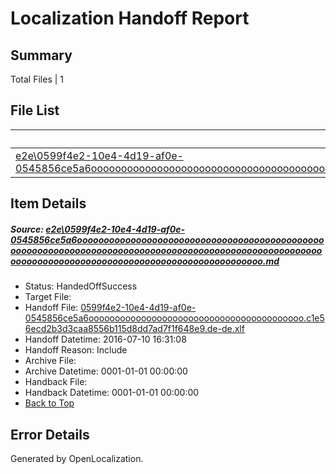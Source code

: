 # <a name='report-top'></a> Localization Handoff Report

## Summary
 Total Files | 1

## File List
 Source File | Status | Details 
 ----------- | ------ | ------- 
 [e2e\0599f4e2-10e4-4d19-af0e-0545856ce5a6ooooooooooooooooooooooooooooooooooooooooooooooooooooooooooooooooooooooooooooooooooooooooooooooooooooooooooooooooooooooooooooooooooooooooooooooooooooooo.md](https://github.com/OpenLocalizationTestOrg/oltest/blob/2200cb15cee51c0f3f1c35a17450b3c4ed8b65a4/e2e/0599f4e2-10e4-4d19-af0e-0545856ce5a6ooooooooooooooooooooooooooooooooooooooooooooooooooooooooooooooooooooooooooooooooooooooooooooooooooooooooooooooooooooooooooooooooooooooooooooooooooooooo.md) | HandedOffSuccess | [Details](#93ee2e66c35caa0538a158645ebe4ce3631da0721)

## Item Details
##### <a name='93ee2e66c35caa0538a158645ebe4ce3631da0721'></a> Source: [e2e\0599f4e2-10e4-4d19-af0e-0545856ce5a6ooooooooooooooooooooooooooooooooooooooooooooooooooooooooooooooooooooooooooooooooooooooooooooooooooooooooooooooooooooooooooooooooooooooooooooooooooooooo.md](https://github.com/OpenLocalizationTestOrg/oltest/blob/2200cb15cee51c0f3f1c35a17450b3c4ed8b65a4/e2e/0599f4e2-10e4-4d19-af0e-0545856ce5a6ooooooooooooooooooooooooooooooooooooooooooooooooooooooooooooooooooooooooooooooooooooooooooooooooooooooooooooooooooooooooooooooooooooooooooooooooooooooo.md)
* Status: HandedOffSuccess
* Target File: 
* Handoff File: [0599f4e2-10e4-4d19-af0e-0545856ce5a6ooooooooooooooooooooooooooooooooooooooooo.c1e56ecd2b3d3caa8556b115d8dd7ad7f1f648e9.de-de.xlf](https://github.com/OpenLocalizationTestOrg/olhandoff-e2e/blob/b19d627625b8bdc555c437be2bc1c6094dc5c2d9/ol-handoff/OpenLocalizationTestOrg/oltest-dede-fly/ci/ht/0599f4e2-10e4-4d19-af0e-0545856ce5a6ooooooooooooooooooooooooooooooooooooooooo.c1e56ecd2b3d3caa8556b115d8dd7ad7f1f648e9.de-de.xlf)
* Handoff Datetime: 2016-07-10 16:31:08
* Handoff Reason: Include
* Archive File: 
* Archive Datetime: 0001-01-01 00:00:00
* Handback File: 
* Handback Datetime: 0001-01-01 00:00:00
* [Back to Top](#report-top)


## Error Details

Generated by OpenLocalization.
